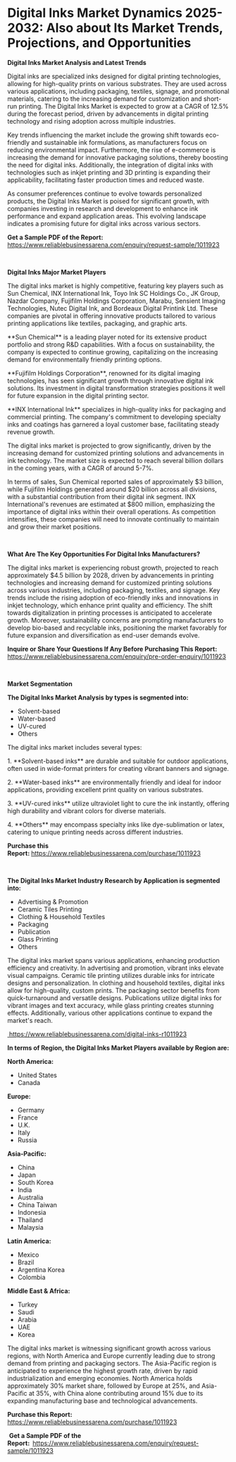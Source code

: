 <p><h1>Digital Inks Market Dynamics 2025-2032: Also about Its Market Trends, Projections, and Opportunities</h1></p><p><strong>Digital Inks Market Analysis and Latest Trends</strong></p>
<p><p>Digital inks are specialized inks designed for digital printing technologies, allowing for high-quality prints on various substrates. They are used across various applications, including packaging, textiles, signage, and promotional materials, catering to the increasing demand for customization and short-run printing. The Digital Inks Market is expected to grow at a CAGR of 12.5% during the forecast period, driven by advancements in digital printing technology and rising adoption across multiple industries.</p><p>Key trends influencing the market include the growing shift towards eco-friendly and sustainable ink formulations, as manufacturers focus on reducing environmental impact. Furthermore, the rise of e-commerce is increasing the demand for innovative packaging solutions, thereby boosting the need for digital inks. Additionally, the integration of digital inks with technologies such as inkjet printing and 3D printing is expanding their applicability, facilitating faster production times and reduced waste.</p><p>As consumer preferences continue to evolve towards personalized products, the Digital Inks Market is poised for significant growth, with companies investing in research and development to enhance ink performance and expand application areas. This evolving landscape indicates a promising future for digital inks across various sectors.</p></p>
<p><strong>Get a Sample PDF of the Report:&nbsp;</strong> <a href="https://www.reliablebusinessarena.com/enquiry/request-sample/1011923?utm_campaign=2564&utm_medium=2&utm_source=Github&utm_content=ia&utm_term=17042025&utm_id=digital-inks">https://www.reliablebusinessarena.com/enquiry/request-sample/1011923</a></p>
<p>&nbsp;</p>
<p><strong>Digital Inks Major Market Players</strong></p>
<p><p>The digital inks market is highly competitive, featuring key players such as Sun Chemical, INX International Ink, Toyo Ink SC Holdings Co., JK Group, Nazdar Company, Fujifilm Holdings Corporation, Marabu, Sensient Imaging Technologies, Nutec Digital Ink, and Bordeaux Digital Printink Ltd. These companies are pivotal in offering innovative products tailored to various printing applications like textiles, packaging, and graphic arts.</p><p>**Sun Chemical** is a leading player noted for its extensive product portfolio and strong R&D capabilities. With a focus on sustainability, the company is expected to continue growing, capitalizing on the increasing demand for environmentally friendly printing options. </p><p>**Fujifilm Holdings Corporation**, renowned for its digital imaging technologies, has seen significant growth through innovative digital ink solutions. Its investment in digital transformation strategies positions it well for future expansion in the digital printing sector.</p><p>**INX International Ink** specializes in high-quality inks for packaging and commercial printing. The company's commitment to developing specialty inks and coatings has garnered a loyal customer base, facilitating steady revenue growth.</p><p>The digital inks market is projected to grow significantly, driven by the increasing demand for customized printing solutions and advancements in ink technology. The market size is expected to reach several billion dollars in the coming years, with a CAGR of around 5-7%.</p><p>In terms of sales, Sun Chemical reported sales of approximately $3 billion, while Fujifilm Holdings generated around $20 billion across all divisions, with a substantial contribution from their digital ink segment. INX International's revenues are estimated at $800 million, emphasizing the importance of digital inks within their overall operations. As competition intensifies, these companies will need to innovate continually to maintain and grow their market positions.</p></p>
<p>&nbsp;</p>
<p><strong>What Are The Key Opportunities For Digital Inks Manufacturers?</strong></p>
<p><p>The digital inks market is experiencing robust growth, projected to reach approximately $4.5 billion by 2028, driven by advancements in printing technologies and increasing demand for customized printing solutions across various industries, including packaging, textiles, and signage. Key trends include the rising adoption of eco-friendly inks and innovations in inkjet technology, which enhance print quality and efficiency. The shift towards digitalization in printing processes is anticipated to accelerate growth. Moreover, sustainability concerns are prompting manufacturers to develop bio-based and recyclable inks, positioning the market favorably for future expansion and diversification as end-user demands evolve.</p></p>
<p><strong>Inquire or Share Your Questions If Any Before Purchasing This Report:</strong> <a href="https://www.reliablebusinessarena.com/enquiry/pre-order-enquiry/1011923?utm_campaign=2564&utm_medium=2&utm_source=Github&utm_content=ia&utm_term=17042025&utm_id=digital-inks">https://www.reliablebusinessarena.com/enquiry/pre-order-enquiry/1011923</a></p>
<p>&nbsp;</p>
<p><strong>Market Segmentation</strong></p>
<p><strong>The Digital Inks Market Analysis by types is segmented into:</strong></p>
<p><ul><li>Solvent-based</li><li>Water-based</li><li>UV-cured</li><li>Others</li></ul></p>
<p><p>The digital inks market includes several types: </p><p>1. **Solvent-based inks** are durable and suitable for outdoor applications, often used in wide-format printers for creating vibrant banners and signage. </p><p>2. **Water-based inks** are environmentally friendly and ideal for indoor applications, providing excellent print quality on various substrates. </p><p>3. **UV-cured inks** utilize ultraviolet light to cure the ink instantly, offering high durability and vibrant colors for diverse materials. </p><p>4. **Others** may encompass specialty inks like dye-sublimation or latex, catering to unique printing needs across different industries.</p></p>
<p><strong>Purchase this Report:&nbsp;</strong><a href="https://www.reliablebusinessarena.com/purchase/1011923?utm_campaign=2564&utm_medium=2&utm_source=Github&utm_content=ia&utm_term=17042025&utm_id=digital-inks">https://www.reliablebusinessarena.com/purchase/1011923</a></p>
<p>&nbsp;</p>
<p><strong>The Digital Inks Market Industry Research by Application is segmented into:</strong></p>
<p><ul><li>Advertising & Promotion</li><li>Ceramic Tiles Printing</li><li>Clothing & Household Textiles</li><li>Packaging</li><li>Publication</li><li>Glass Printing</li><li>Others</li></ul></p>
<p><p>The digital inks market spans various applications, enhancing production efficiency and creativity. In advertising and promotion, vibrant inks elevate visual campaigns. Ceramic tile printing utilizes durable inks for intricate designs and personalization. In clothing and household textiles, digital inks allow for high-quality, custom prints. The packaging sector benefits from quick-turnaround and versatile designs. Publications utilize digital inks for vibrant images and text accuracy, while glass printing creates stunning effects. Additionally, various other applications continue to expand the market's reach.</p></p>
<p><a href="https://www.reliablebusinessarena.com/digital-inks-r1011923?utm_campaign=2564&utm_medium=2&utm_source=Github&utm_content=ia&utm_term=17042025&utm_id=digital-inks">&nbsp;https://www.reliablebusinessarena.com/digital-inks-r1011923</a></p>
<p><strong>In terms of Region, the Digital Inks Market Players available by Region are:</strong></p>
<p>
    <p> <strong> North America: </strong>
        <ul>
            <li>United States</li>
            <li>Canada</li>
        </ul>
        </p> 
    <p> <strong> Europe: </strong>
        <ul>
            <li>Germany</li>
            <li>France</li>
            <li>U.K.</li>
            <li>Italy</li>
            <li>Russia</li>
        </ul>
        </p> 
    <p> <strong> Asia-Pacific: </strong>
        <ul>
            <li>China</li>
            <li>Japan</li>
            <li>South Korea</li>
            <li>India</li>
            <li>Australia</li>
            <li>China Taiwan</li>
            <li>Indonesia</li>
            <li>Thailand</li>
            <li>Malaysia</li>
        </ul>
        </p> 
    <p> <strong> Latin America: </strong>
        <ul>
            <li>Mexico</li>
            <li>Brazil</li>
            <li>Argentina Korea</li>
            <li>Colombia</li>
        </ul>
        </p> 
    <p> <strong> Middle East & Africa: </strong>
        <ul>
            <li>Turkey</li>
            <li>Saudi</li>
            <li>Arabia</li>
            <li>UAE</li>
            <li>Korea</li>
        </ul>
    </p>
    </p>
<p><p>The digital inks market is witnessing significant growth across various regions, with North America and Europe currently leading due to strong demand from printing and packaging sectors. The Asia-Pacific region is anticipated to experience the highest growth rate, driven by rapid industrialization and emerging economies. North America holds approximately 30% market share, followed by Europe at 25%, and Asia-Pacific at 35%, with China alone contributing around 15% due to its expanding manufacturing base and technological advancements.</p></p>
<p><strong>Purchase this Report: </strong><a href="https://www.reliablebusinessarena.com/purchase/1011923?utm_campaign=2564&utm_medium=2&utm_source=Github&utm_content=ia&utm_term=17042025&utm_id=digital-inks">https://www.reliablebusinessarena.com/purchase/1011923</a></p>
<p>&nbsp;<strong>Get a Sample PDF of the Report:&nbsp;&nbsp;</strong><a href="https://www.reliablebusinessarena.com/enquiry/request-sample/1011923?utm_campaign=2564&utm_medium=2&utm_source=Github&utm_content=ia&utm_term=17042025&utm_id=digital-inks">https://www.reliablebusinessarena.com/enquiry/request-sample/1011923</a></p>
<p><strong></strong></p>
<p><p></p><p></p><p></p></p>